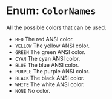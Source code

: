 # Enum: `ColorNames`

All the possible colors that can be used.

 - `RED` The red ANSI color.
 - `YELLOW` The yellow ANSI color.
 - `GREEN` The green ANSI color.
 - `CYAN` The cyan ANSI color.
 - `BLUE` The blue ANSI color.
 - `PURPLE` The purple ANSI color.
 - `BLACK` The black ANSI color.
 - `WHITE` The white ANSI color.
 - `NONE` No color.

